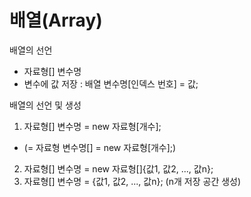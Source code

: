 # 배열(Array)
배열의 선언
- 자료형[] 변수명
- 변수에 값 저장 : 배열 변수명[인덱스 번호] = 값;

배열의 선언 및 생성
1. 자료형[] 변수명 = new 자료형[개수];
- (= 자료형 변수명[] = new 자료형[개수];)
2. 자료형[] 변수명 = new 자료형[]{값1, 값2, ..., 값n};
3. 자료형[] 변수명 = {값1, 값2, ..., 값n}; (n개 저장 공간 생성)
		 
